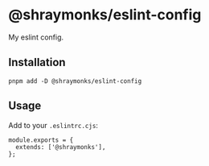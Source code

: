 # @shraymonks/eslint-config

My eslint config.

## Installation

```
pnpm add -D @shraymonks/eslint-config
```

## Usage

Add to your `.eslintrc.cjs`:

```
module.exports = {
  extends: ['@shraymonks'],
};
```
